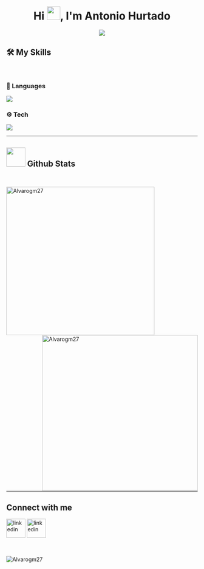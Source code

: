 <h1 align="center">Hi <img src="https://media.giphy.com/media/hvRJCLFzcasrR4ia7z/giphy.gif" width="35">, I'm Antonio Hurtado</h1>
<p align="center">
  <a href="https://github.com/DenverCoder1/readme-typing-svg"><img src="https://readme-typing-svg.herokuapp.com?font=Time+New+Roman&color=%23C8BE25&size=25&center=true&vCenter=true&width=600&height=100&lines=Currently+Studying+ASIR;Living+In+Granada+🇪🇸;Enthusiastic+Programmer"></a>
</p>


## 🛠️ My Skills


<br>

### 📝 Languages


  <a href="https://skillicons.dev">
    <img src="https://skillicons.dev/icons?i=html,css,bash,ruby,php" />
  </a>

</div>
<div align="rigth">
  
### ⚙️ Tech


  <a href="https://skillicons.dev">
    <img src="https://skillicons.dev/icons?i=git,vscode,windows,linux,notion" />
  </a>

<br>  

<hr width="100%" >

## <picture> <img src = "https://github.com/Alvarogm27/Images/blob/main/Statistics.gif" width = 50px>  </picture> Github Stats
<br>
<p>
 <img align="left" src="https://github-readme-stats.vercel.app/api/top-langs?username=Alvarogm27&langs_count=10&show_icons=true&locale=en&layout=compact&theme=chartreuse-dark" alt="Alvarogm27" width="390"/>
</p>
<p>
  <img align="right" src="https://github-readme-stats.vercel.app/api?username=Alvarogm27&show_icons=true&locale=en&theme=chartreuse-dark" alt="Alvarogm27" width="410"/>
</p>
<br><br><br><br><br><br><br><br><br><br>

<hr width="100%" >

## Connect with me

<p align="left">
<a href="https://www.linkedin.com/in/%C3%A1lvaro-garc%C3%ADa-m%C3%A1rquez-b3487330a/"><img src="https://github.com/TheDudeThatCode/TheDudeThatCode/blob/master/Assets/Linkedin.svg" alt="linkedin" width="50"></a>
<a href="mailto:alvarogarciamarquez.ccg@gmail.com"><img src="https://github.com/TheDudeThatCode/TheDudeThatCode/blob/master/Assets/Gmail.svg" alt="linkedin" width="50"></a>
</p>
<br>
<p align="left"> <img src="https://komarev.com/ghpvc/?username=Alvarogm27&label=Profile%20views&color=0e75b6&style=flat" alt="Alvarogm27" /> </p>
